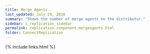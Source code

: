 ```yaml
---
title: Merge Agents
last_updated: July 29, 2016
summary: "Shows the number of merge agents on the distributor."
sidebar: c_replication_sidebar
permalink: replication_component_mergeagents.html
folder: ConnectReplication
---
```



{% include links.html %}
